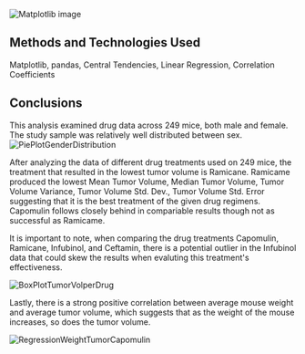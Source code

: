 
![Matplotlib image](https://user-images.githubusercontent.com/93561950/161668595-770e33f4-c17b-4ef6-a41e-b08c1bb731a4.png)


## Methods and Technologies Used
Matplotlib, pandas, Central Tendencies, Linear Regression, Correlation Coefficients

## Conclusions
This analysis examined drug data across 249 mice, both male and female. The study sample was relatively well distributed between sex. 
![PiePlotGenderDistribution](https://user-images.githubusercontent.com/93561950/161667407-b4005a17-a6fa-4f7a-bc5e-e53dab4a9117.png)

After analyzing the data of different drug treatments used on 249 mice, the treatment that resulted in the lowest tumor volume is Ramicane. Ramicame produced the lowest Mean Tumor Volume, Median Tumor Volume, Tumor Volume Variance, Tumor Volume Std. Dev., Tumor Volume Std. Error suggesting that it is the best treatment of the given drug regimens. Capomulin follows closely behind in compariable results though not as successful as Ramicame.

It is important to note, when comparing the drug treatments Capomulin, Ramicane, Infubinol, and Ceftamin, there is a potential outlier in the Infubinol data that could skew the results when evaluting this treatment's effectiveness.

![BoxPlotTumorVolperDrug](https://user-images.githubusercontent.com/93561950/161667466-ff48637c-857e-49c9-8411-38566ff0e162.png)

Lastly, there is a strong positive correlation between average mouse weight and average tumor volume, which suggests that as the weight of the mouse increases, so does the tumor volume.

![RegressionWeightTumorCapomulin](https://user-images.githubusercontent.com/93561950/161667506-b8ec6d52-d11b-4e8e-87c8-1ceb37ea599a.png)

